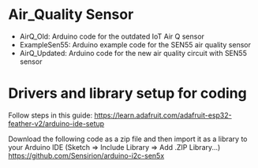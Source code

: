 # Air_Quality Sensor
- AirQ_Old: Arduino code for the outdated IoT Air Q sensor
- ExampleSen55: Arduino example code for the SEN55 air quality sensor
- AirQ_Updated: Arduino code for the new air quality circuit with SEN55 sensor

# Drivers and library setup for coding
Follow steps in this guide: https://learn.adafruit.com/adafruit-esp32-feather-v2/arduino-ide-setup

Download the following code as a zip file and then import it as a library to your Arduino IDE (Sketch => Include Library => Add .ZIP Library...) https://github.com/Sensirion/arduino-i2c-sen5x
